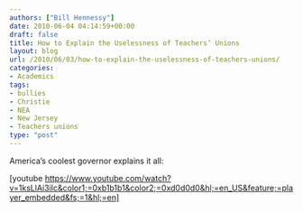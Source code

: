 ```yaml
---
authors: ["Bill Hennessy"]
date: 2010-06-04 04:14:59+00:00
draft: false
title: How to Explain the Uselessness of Teachers’ Unions
layout: blog
url: /2010/06/03/how-to-explain-the-uselessness-of-teachers-unions/
categories:
- Academics
tags:
- bullies
- Christie
- NEA
- New Jersey
- Teachers unions
type: "post"
---
```


America’s coolest governor explains it all:

 

 

[youtube https://www.youtube.com/watch?v=1ksLlAi3iIc&color1;=0xb1b1b1&color2;=0xd0d0d0&hl;=en_US&feature;=player_embedded&fs;=1&hl;=en]
